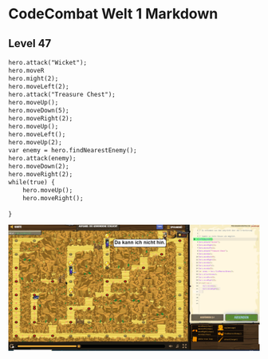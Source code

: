 # CodeCombat Welt 1 Markdown
## Level 47 
```oveUp(3);
hero.attack("Wicket");
hero.moveR
hero.might(2);
hero.moveLeft(2);
hero.attack("Treasure Chest");
hero.moveUp();
hero.moveDown(5);
hero.moveRight(2);
hero.moveUp();
hero.moveLeft();
hero.moveUp(2);
var enemy = hero.findNearestEnemy();
hero.attack(enemy);
hero.moveDown(2);
hero.moveRight(2);
while(true) {
    hero.moveUp();
    hero.moveRight();
    
}
```
![Alt text](image-50.png)